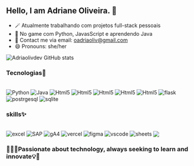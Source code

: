 ## Hello, I am Adriane Oliveira. 👋

- 🪄 Atualmente trabalhando com projetos full-stack pessoais
- 🌱 No game com Python, JavasScript e aprendendo Java
- 📧 Contact me via email: oadriaoliv@gmail.com
- 😄 Pronouns: she/her

![Adriaolivdev GitHub stats](https://github-readme-stats.vercel.app/api?username=adriolivdev&show_icons=true&theme=monokai)


### Tecnologias🚀

<div style="display: inline_block"><br/>
<img align="center"alt="Python" src=https://img.shields.io/badge/Python-3776AB?style=for-the-badge&logo=python&logoColor=white />
<img align="center" alt="Java" src=https://img.shields.io/badge/Java-ED8B00?style=for-the-badge&logo=openjdk&logoColor=white/>
<img align="center"alt="Html5" src=https://img.shields.io/badge/MySQL-00000F?style=for-the-badge&logo=mysql&logoColor=white />
<img align="center"alt="Html5" src=https://img.shields.io/badge/HTML5-E34F26?style=for-the-badge&logo=html5&logoColor=white />
<img align="center"alt="Html5" src=https://img.shields.io/badge/CSS3-1572B6?style=for-the-badge&logo=css3&logoColor=white />
<img align="center"alt="Html5" src=https://img.shields.io/badge/Django-092E20?style=for-the-badge&logo=django&logoColor=white />
<img align="center"alt="Html5" src=https://img.shields.io/badge/Microsoft_Office-D83B01?style=for-the-badge&logo=microsoft-office&logoColor=white/>
<img align="center" alt="flask" src=https://img.shields.io/badge/Flask-000000?style=for-the-badge&logo=flask&logoColor=white />
<img align="center" alt="postrgesql" src=https://img.shields.io/badge/PostgreSQL-316192?style=for-the-badge&logo=postgresql&logoColor=white />
<img align="center" alt="sqlite" src=https://img.shields.io/badge/SQLite-07405E?style=for-the-badge&logo=sqlite&logoColor=white/>
</div>

### skills✨
<div style="display:inline_block"><br>
<img align="center" alt="excel" src=https://img.shields.io/badge/Microsoft_Excel-217346?style=for-the-badge&logo=microsoft-excel&logoColor=white/>
<img align="center" alt="SAP" src=https://img.shields.io/badge/SAP-0FAAFF?style=for-the-badge&logo=sap&logoColor=white/>
<img align="center" alt="gA4" src=https://img.shields.io/badge/Google%20Analytics-E37400?style=for-the-badge&logo=google%20analytics&logoColor=white/>
<img align="center" alt="vercel" src=https://img.shields.io/badge/Vercel-000000?style=for-the-badge&logo=vercel&logoColor=white/>
<img align="center" alt="figma" src=https://img.shields.io/badge/Figma-F24E1E?style=for-the-badge&logo=figma&logoColor=white/>
<img align="center" alt="vscode" src=https://img.shields.io/badge/Visual_Studio_Code-0078D4?style=for-the-badge&logo=visual%20studio%20code&logoColor=white/>
<img align="center" alt="sheets" src=https://img.shields.io/badge/Google%20Sheets-34A853?style=for-the-badge&logo=google-sheets&logoColor=white/>
<img align="center" alt"JIRA" src=https://img.shields.io/badge/Jira-0052CC?style=for-the-badge&logo=Jira&logoColor=white/>

  
### 👩🏼‍🚀Passionate about technology, always seeking to learn and innovate💡🌟











